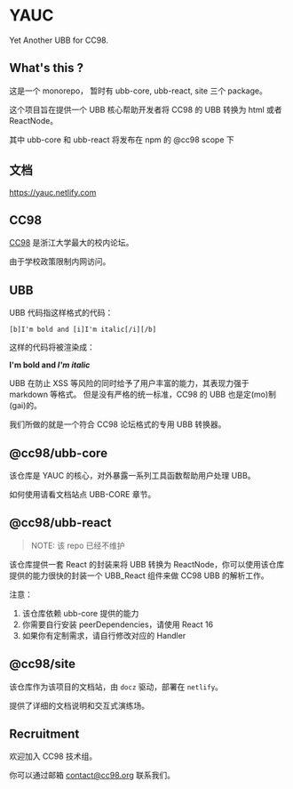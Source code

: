 # YAUC

Yet Another UBB for CC98.


## What's this ?

这是一个 monorepo， 暂时有 ubb-core, ubb-react, site 三个 package。

这个项目旨在提供一个 UBB 核心帮助开发者将 CC98 的 UBB 转换为 html 或者 ReactNode。


其中 ubb-core 和 ubb-react 将发布在 npm 的 @cc98 scope 下


## 文档

https://yauc.netlify.com


## CC98

[CC98](https://www.cc98.org/) 是浙江大学最大的校内论坛。

由于学校政策限制内网访问。


## UBB

UBB 代码指这样格式的代码：

```
[b]I'm bold and [i]I'm italic[/i][/b]
```

这样的代码将被渲染成：

**I'm bold and _I'm italic_**


UBB 在防止 XSS 等风险的同时给予了用户丰富的能力，其表现力强于 markdown 等格式。
但是没有严格的统一标准，CC98 的 UBB 也是定(mo)制(gai)的。

我们所做的就是一个符合 CC98 论坛格式的专用 UBB 转换器。


## @cc98/ubb-core

该仓库是 YAUC 的核心，对外暴露一系列工具函数帮助用户处理 UBB。

如何使用请看文档站点 UBB-CORE 章节。


## @cc98/ubb-react

> NOTE: 该 repo 已经不维护

该仓库提供一套 React 的封装来将 UBB 转换为 ReactNode，你可以使用该仓库提供的能力很快的封装一个 UBB_React 组件来做 CC98 UBB 的解析工作。

注意：

1. 该仓库依赖 ubb-core 提供的能力
2. 你需要自行安装 peerDependencies，请使用 React 16
3. 如果你有定制需求，请自行修改对应的 Handler


## @cc98/site

该仓库作为该项目的文档站，由 `docz` 驱动，部署在 `netlify`。

提供了详细的文档说明和交互式演练场。



## Recruitment

欢迎加入 CC98 技术组。

你可以通过邮箱 contact@cc98.org 联系我们。
